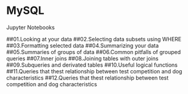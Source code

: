 # MySQL
Jupyter Notebooks

##01.Looking at your data
##02.Selecting data subsets using WHERE
##03.Formatting selected data
##04.Summarizing your data
##05.Summaries of groups of data
##06.Common pitfalls of grouped queries
##07.Inner joins
##08.Joining tables with outer joins
##09.Subqueries and derivated tables
##10.Useful logical functions
##11.Queries that thest relationship between test competition and dog characteristics
##12.Queries that thest relationship between test competition and dog characteristics
